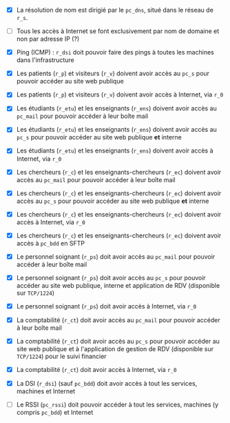 - [x] La résolution de nom est dirigié par le `pc_dns`, situé dans le réseau de `r_s`.

- [ ] Tous les accès à Internet se font exclusivement par nom de domaine et non par adresse IP (?)

- [x] Ping (ICMP) : `r_dsi` doit pouvoir faire des pings à toutes les machines dans l'infrastructure

- [x] Les patients (`r_p`) et visiteurs (`r_v`) doivent avoir accès au `pc_s` pour pouvoir accéder au site web publique
- [x] Les patients (`r_p`) et visiteurs (`r_v`) doivent avoir accès à Internet, via `r_0`

- [x] Les étudiants (`r_etu`) et les enseignants (`r_ens`) doivent avoir accès au `pc_mail` pour pouvoir accéder à leur boîte mail
- [x] Les étudiants (`r_etu`) et les enseignants (`r_ens`) doivent avoir accès au `pc_s` pour pouvoir accéder au site web publique **et** interne
- [x] Les étudiants (`r_etu`) et les enseignants (`r_ens`) doivent avoir accès à Internet, via `r_0`

- [x] Les chercheurs (`r_c`) et les enseignants-chercheurs (`r_ec`) doivent avoir accès au `pc_mail` pour pouvoir accéder à leur boîte mail
- [x] Les chercheurs (`r_c`) et les enseignants-chercheurs (`r_ec`) doivent avoir accès au `pc_s` pour pouvoir accéder au site web publique **et** interne
- [x] Les chercheurs (`r_c`) et les enseignants-chercheurs (`r_ec`) doivent avoir accès à Internet, via `r_0`
- [x] Les chercheurs (`r_c`) et les enseignants-chercheurs (`r_ec`) doivent avoir accès à `pc_bdd` en SFTP

- [x] Le personnel soignant (`r_ps`) doit avoir accès au `pc_mail` pour pouvoir accéder à leur boîte mail
- [x] Le personnel soignant (`r_ps`) doit avoir accès au `pc_s` pour pouvoir accéder au site web publique, interne et application de RDV (disponible sur `TCP/1224`)
- [x] Le personnel soignant (`r_ps`) doit avoir accès à Internet, via `r_0`

- [x] La comptabilité (`r_ct`) doit avoir accès au `pc_mail` pour pouvoir accéder à leur boîte mail
- [x] La comptabilité (`r_ct`) doit avoir accès au `pc_s` pour pouvoir accéder au site web publique et à l'application de gestion de RDV (disponible sur `TCP/1224`) pour le suivi financier
- [x] La comptabilité (`r_ct`) doit avoir accès à Internet, via `r_0`

- [x] La DSI (`r_dsi`) (sauf `pc_bdd`) doit avoir accès à tout les services, machines et Internet
- [ ] Le RSSI (`pc_rssi`) doit pouvoir accéder à tout les services, machines (y compris `pc_bdd`) et Internet
